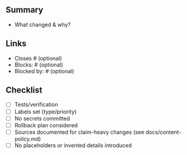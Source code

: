 ## Summary
- What changed & why?

## Links
- Closes #<issue> (optional)
- Blocks: # (optional)
- Blocked by: # (optional)

## Checklist
- [ ] Tests/verification
- [ ] Labels set (type/priority)
- [ ] No secrets committed
- [ ] Rollback plan considered
- [ ] Sources documented for claim-heavy changes (see docs/content-policy.md)
- [ ] No placeholders or invented details introduced
